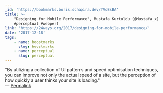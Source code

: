 ```yaml
---
_id: 'https://bookmarks.boris.schapira.dev/?VoEsBA'
title: >-
    "Designing for Mobile Performance", Mustafa Kurtuldu (@Mustafa_x)
    #perceptual #webperf
link: 'https://24ways.org/2017/designing-for-mobile-performance/'
date: '2017-12-18'
tags:
    - name: boostmarks
      slug: boostmarks
    - name: perceptual
      slug: perceptual
---
```


&quot;By utilizing a collection of UI patterns and speed optimisation
techniques, you can improve not only the actual speed of a site, but the
perception of how quickly a user thinks your site is loading.&quot; <br>&#8212;
<a href="https://bookmarks.boris.schapira.dev/?VoEsBA" title="Permalink">Permalink</a>
